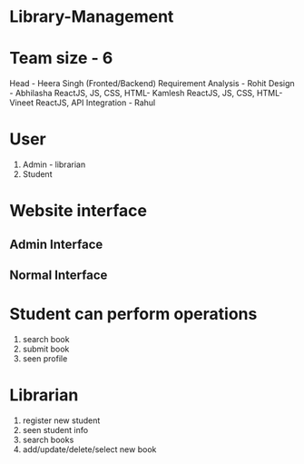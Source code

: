 
# Library-Management

# Team size - 6
Head - Heera Singh (Fronted/Backend)
Requirement Analysis - Rohit
Design - Abhilasha
ReactJS, JS, CSS, HTML- Kamlesh
ReactJS, JS, CSS, HTML- Vineet
ReactJS, API Integration - Rahul


# User
1. Admin - librarian
2. Student

# Website interface

## Admin Interface
## Normal Interface

# Student can perform operations
1. search book
2. submit book
3. seen profile

# Librarian
1. register new student
2. seen student info
3. search books
4. add/update/delete/select new book
